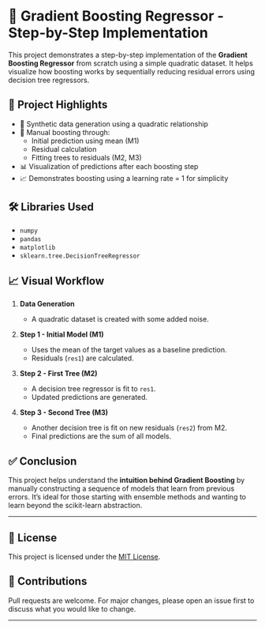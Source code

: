 # 🌟 Gradient Boosting Regressor - Step-by-Step Implementation

This project demonstrates a step-by-step implementation of the **Gradient Boosting Regressor** from scratch using a simple quadratic dataset. It helps visualize how boosting works by sequentially reducing residual errors using decision tree regressors.

## 📌 Project Highlights

- 🔢 Synthetic data generation using a quadratic relationship
- 🧠 Manual boosting through:
  - Initial prediction using mean (M1)
  - Residual calculation
  - Fitting trees to residuals (M2, M3)
- 📊 Visualization of predictions after each boosting step
- 📈 Demonstrates boosting using a learning rate = 1 for simplicity

## 🛠️ Libraries Used

- `numpy`
- `pandas`
- `matplotlib`
- `sklearn.tree.DecisionTreeRegressor`

## 📈 Visual Workflow

1. **Data Generation**
   - A quadratic dataset is created with some added noise.

2. **Step 1 - Initial Model (M1)**
   - Uses the mean of the target values as a baseline prediction.
   - Residuals (`res1`) are calculated.

3. **Step 2 - First Tree (M2)**
   - A decision tree regressor is fit to `res1`.
   - Updated predictions are generated.

4. **Step 3 - Second Tree (M3)**
   - Another decision tree is fit on new residuals (`res2`) from M2.
   - Final predictions are the sum of all models.

## ✅ Conclusion

This project helps understand the **intuition behind Gradient Boosting** by manually constructing a sequence of models that learn from previous errors. It’s ideal for those starting with ensemble methods and wanting to learn beyond the scikit-learn abstraction.

---

## 📄 License

This project is licensed under the [MIT License](LICENSE).

## 🤝 Contributions

Pull requests are welcome. For major changes, please open an issue first to discuss what you would like to change.

---

